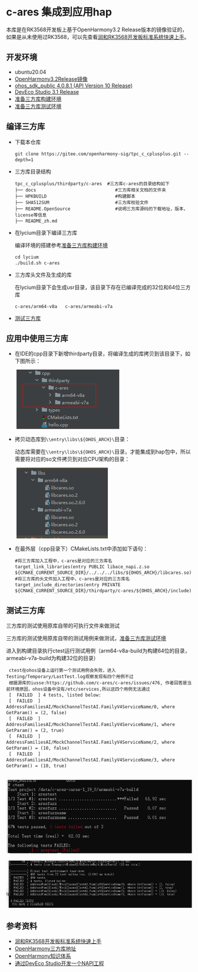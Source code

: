 # c-ares 集成到应用hap

本库是在RK3568开发板上基于OpenHarmony3.2 Release版本的镜像验证的，如果是从未使用过RK3568，可以先查看[润和RK3568开发板标准系统快速上手](https://gitee.com/openharmony-sig/knowledge_demo_temp/tree/master/docs/rk3568_helloworld)。

## 开发环境

- ubuntu20.04
- [OpenHarmony3.2Release镜像](https://gitee.com/link?target=https%3A%2F%2Frepo.huaweicloud.com%2Fopenharmony%2Fos%2F3.2-Release%2Fdayu200_standard_arm32.tar.gz)
- [ohos_sdk_public 4.0.8.1 (API Version 10 Release)](http://download.ci.openharmony.cn/version/Master_Version/OpenHarmony_4.0.8.1/20230608_091016/version-Master_Version-OpenHarmony_4.0.8.1-20230608_091016-ohos-sdk-full.tar.gz)
- [DevEco Studio 3.1 Release](https://contentcenter-vali-drcn.dbankcdn.cn/pvt_2/DeveloperAlliance_package_901_9/81/v3/tgRUB84wR72nTfE8Ir_xMw/devecostudio-windows-3.1.0.501.zip?HW-CC-KV=V1&HW-CC-Date=20230621T074329Z&HW-CC-Expire=315360000&HW-CC-Sign=22F6787DF6093ECB4D4E08F9379B114280E1F65DA710599E48EA38CB24F3DBF2)
- [准备三方库构建环境](../../../lycium/README.md#1编译环境准备)
- [准备三方库测试环境](../../../lycium/README.md#3ci环境准备)

## 编译三方库

- 下载本仓库

  ```shell
  git clone https://gitee.com/openharmony-sig/tpc_c_cplusplus.git --depth=1
  ```

- 三方库目录结构

  ```
  tpc_c_cplusplus/thirdparty/c-ares  #三方库c-ares的目录结构如下
  ├── docs                              #三方库相关文档的文件夹
  ├── HPKBUILD                          #构建脚本
  ├── SHA512SUM                         #三方库校验文件
  ├── README.OpenSource                 #说明三方库源码的下载地址，版本，license等信息
  ├── README_zh.md   
  ```

- 在lycium目录下编译三方库

  编译环境的搭建参考[准备三方库构建环境](../../../lycium/README.md#1编译环境准备)

  ```
  cd lycium
  ./build.sh c-ares
  ```

- 三方库头文件及生成的库

  在lycium目录下会生成usr目录，该目录下存在已编译完成的32位和64位三方库

  ```
  c-ares/arm64-v8a   c-ares/armeabi-v7a
  ```

- [测试三方库](#测试三方库)

## 应用中使用三方库

- 在IDE的cpp目录下新增thirdparty目录，将编译生成的库拷贝到该目录下，如下图所示：

  &nbsp;![thirdparty_install_dir](pic/c-ares_install_dir.png)

- 拷贝动态库到`\\entry\libs\${OHOS_ARCH}\`目录：

  动态库需要在`\\entry\libs\${OHOS_ARCH}\`目录，才能集成到hap包中，所以需要将对应的so文件拷贝到对应CPU架构的目录：

  &nbsp;![thirdparty_install_dir](pic/c-ares_install_dir2.png)

- 在最外层（cpp目录下）CMakeLists.txt中添加如下语句：

  ```
  #将三方库加入工程中，c-ares是对应的三方库名
  target_link_libraries(entry PUBLIC libace_napi.z.so ${CMAKE_CURRENT_SOURCE_DIR}/../../../libs/${OHOS_ARCH}/libcares.so)
  #将三方库的头文件加入工程中，c-ares是对应的三方库名
  target_include_directories(entry PRIVATE ${CMAKE_CURRENT_SOURCE_DIR}/thirdparty/c-ares/${OHOS_ARCH}/include)
  ```

## 测试三方库

三方库的测试使用原库自带的可执行文件来做测试

三方库的测试使用原库自带的测试用例来做测试，[准备三方库测试环境](../../../lycium/README.md#3ci环境准备)

进入到构建目录执行ctest运行测试用例（arm64-v8a-build为构建64位的目录，armeabi-v7a-build为构建32位的目录）
```
 ctest在ohos设备上运行第一个测试用例会失败，进入Testing/Temporary/LastTest.log观察发现有四个用例不过
 根据源库的iusse:https://github.com/c-ares/c-ares/issues/476, 作者回答是当前环境原因，ohos设备中没有/etc/services,所以这四个用例无法通过
 [  FAILED  ] 4 tests, listed below:
 [  FAILED  ] AddressFamiliesAI/MockChannelTestAI.FamilyV4ServiceName/0, where GetParam() = (2, false)
 [  FAILED  ] AddressFamiliesAI/MockChannelTestAI.FamilyV4ServiceName/1, where GetParam() = (2, true)
 [  FAILED  ] AddressFamiliesAI/MockChannelTestAI.FamilyV4ServiceName/2, where GetParam() = (10, false)
 [  FAILED  ] AddressFamiliesAI/MockChannelTestAI.FamilyV4ServiceName/3, where GetParam() = (10, true)
```

&nbsp;![c-ares_test](pic/c-ares_test1.png)
&nbsp;![c-ares_test](pic/c-ares_test2.png)
## 参考资料

- [润和RK3568开发板标准系统快速上手](https://gitee.com/openharmony-sig/knowledge_demo_temp/tree/master/docs/rk3568_helloworld)
- [OpenHarmony三方库地址](https://gitee.com/openharmony-tpc)
- [OpenHarmony知识体系](https://gitee.com/openharmony-sig/knowledge)
- [通过DevEco Studio开发一个NAPI工程](https://gitee.com/openharmony-sig/knowledge_demo_temp/blob/master/docs/napi_study/docs/hello_napi.md)